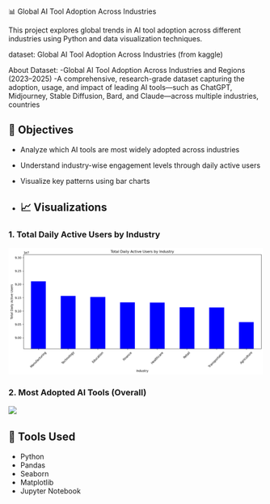 📊 Global AI Tool Adoption Across Industries

This project explores global trends in AI tool adoption across different industries using Python and data visualization techniques.

dataset: Global AI Tool Adoption Across Industries (from kaggle)

About Dataset:
-Global AI Tool Adoption Across Industries and Regions (2023–2025)
-A comprehensive, research-grade dataset capturing the adoption, usage, and impact of leading AI tools—such as ChatGPT, Midjourney, Stable Diffusion, Bard, and Claude—across multiple industries, countries

## 🎯 Objectives
- Analyze which AI tools are most widely adopted across industries
- Understand industry-wise engagement levels through daily active users
- Visualize key patterns using bar charts

- ## 📈 Visualizations

### 1. Total Daily Active Users by Industry
<img src="daily_active_users_by_industry.png" width="700"/>

### 2. Most Adopted AI Tools (Overall)
<img src="most_adopted_ai_tools.png" width="700"/>


## 🧰 Tools Used
- Python
- Pandas
- Seaborn
- Matplotlib
- Jupyter Notebook
